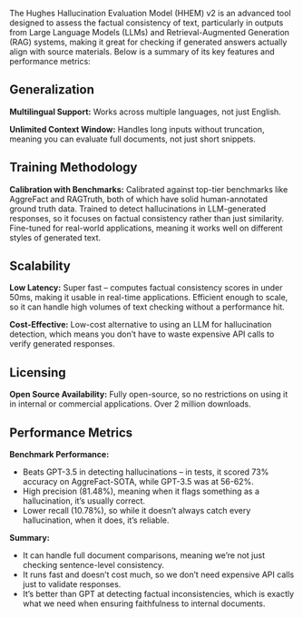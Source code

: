 The Hughes Hallucination Evaluation Model (HHEM) v2 is an advanced tool designed to assess the factual consistency of text, particularly in outputs from Large Language Models (LLMs) and Retrieval-Augmented Generation (RAG) systems, making it great for checking if generated answers actually align with source materials. Below is a summary of its key features and performance metrics:

## Generalization

**Multilingual Support:**  Works across multiple languages, not just English.

**Unlimited Context Window:** Handles long inputs without truncation, meaning you can evaluate full documents, not just short snippets.

## Training Methodology

**Calibration with Benchmarks:** Calibrated against top-tier benchmarks like AggreFact and RAGTruth, both of which have solid human-annotated ground truth data. Trained to detect hallucinations in LLM-generated responses, so it focuses on factual consistency rather than just similarity. Fine-tuned for real-world applications, meaning it works well on different styles of generated text.

## Scalability

**Low Latency:** Super fast – computes factual consistency scores in under 50ms, making it usable in real-time applications. Efficient enough to scale, so it can handle high volumes of text checking without a performance hit.

**Cost-Effective:** Low-cost alternative to using an LLM for hallucination detection, which means you don’t have to waste expensive API calls to verify generated responses.

## Licensing

**Open Source Availability:**  Fully open-source, so no restrictions on using it in internal or commercial applications. Over 2 million downloads.

## Performance Metrics

**Benchmark Performance:**     
- Beats GPT-3.5 in detecting hallucinations – in tests, it scored 73% accuracy on AggreFact-SOTA, while GPT-3.5 was at 56-62%.
- High precision (81.48%), meaning when it flags something as a hallucination, it’s usually correct.
- Lower recall (10.78%), so while it doesn’t always catch every hallucination, when it does, it’s reliable.

**Summary:**

- It can handle full document comparisons, meaning we’re not just checking sentence-level consistency.
- It runs fast and doesn’t cost much, so we don’t need expensive API calls just to validate responses.
- It’s better than GPT at detecting factual inconsistencies, which is exactly what we need when ensuring faithfulness to internal documents.
